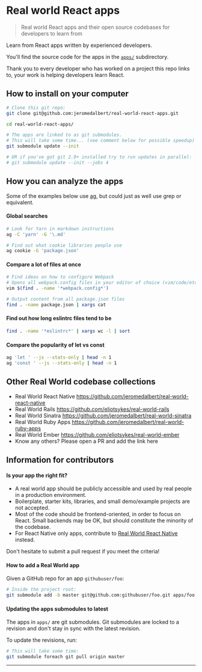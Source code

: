 # Real world React apps

> Real world React apps and their open source codebases for developers to learn from

Learn from React apps written by experienced developers.

You'll find the source code for the apps in the [`apps/`](apps/) subdirectory.

Thank you to every developer who has worked on a project this repo links to, your work is helping developers learn React.

## How to install on your computer

```bash
# Clone this git repo:
git clone git@github.com:jeromedalbert/real-world-react-apps.git

cd real-world-react-apps/

# The apps are linked to as git submodules.
# This will take some time... (see comment below for possible speedup)
git submodule update --init

# OR if you've got git 2.9+ installed try to run updates in parallel:
# git submodule update --init --jobs 4
```

## How you can analyze the apps

Some of the examples below use [ag](https://github.com/ggreer/the_silver_searcher), but could just as well use grep or equivalent.

#### Global searches

```bash
# Look for Yarn in markdown instructions
ag -C 'yarn' -G '\.md'

# Find out what cookie libraries people use
ag cookie -G 'package.json'
```

#### Compare a lot of files at once

```bash
# Find ideas on how to configure Webpack
# Opens all webpack.config files in your editor of choice (vim/code/etc)
vim $(find . -name '*webpack.config*')

# Output content from all package.json files
find . -name package.json | xargs cat
```

#### Find out how long eslintrc files tend to be
```bash
find . -name '*eslintrc*' | xargs wc -l | sort
```

#### Compare the popularity of let vs const
```bash
ag 'let ' --js --stats-only | head -n 1
ag 'const ' --js --stats-only | head -n 1
```

## Other Real World codebase collections

- Real World React Native https://github.com/jeromedalbert/real-world-react-native
- Real World Rails https://github.com/eliotsykes/real-world-rails
- Real World Sinatra https://github.com/jeromedalbert/real-world-sinatra
- Real World Ruby Apps https://github.com/jeromedalbert/real-world-ruby-apps
- Real World Ember https://github.com/eliotsykes/real-world-ember
- Know any others? Please open a PR and add the link here

## Information for contributors

#### Is your app the right fit?

- A real world app should be publicly accessible and used by real people in a production environment.
- Boilerplate, starter kits, libraries, and small demo/example projects are not accepted.
- Most of the code should be frontend-oriented, in order to focus on React. Small backends may be OK, but should constitute the minority of the codebase.
- For React Native only apps, contribute to [Real World React Native](https://github.com/jeromedalbert/real-world-react-native) instead.

Don't hesitate to submit a pull request if you meet the criteria!

#### How to add a Real World app

Given a GitHub repo for an app `githubuser/foo`:

```bash
# Inside the project root:
git submodule add -b master git@github.com:githubuser/foo.git apps/foo
```

#### Updating the apps submodules to latest

The apps in `apps/` are git submodules. Git submodules are locked to a revision and don't stay in sync with the latest revision.

To update the revisions, run:

```bash
# This will take some time:
git submodule foreach git pull origin master
```

---

